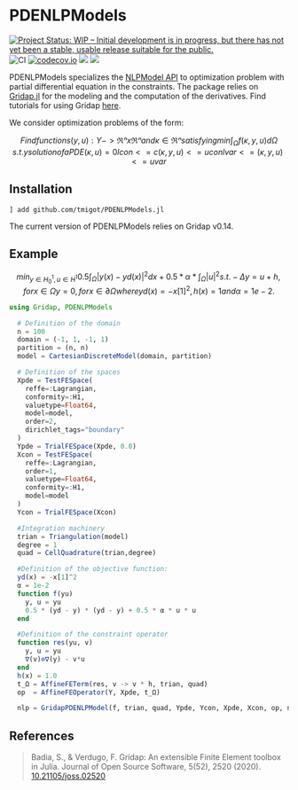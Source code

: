 # PDENLPModels

[![Project Status: WIP – Initial development is in progress, but there has not yet been a stable, usable release suitable for the public.](https://www.repostatus.org/badges/latest/wip.svg)](https://www.repostatus.org/#wip)
![CI](https://github.com/tmigot/PDENLPModels.jl/workflows/CI/badge.svg?branch=master)
[![codecov.io](http://codecov.io/github/tmigot/PDENLPModels.jl/coverage.svg?branch=master)](http://codecov.io/github/tmigot/PDENLPModels.jl?branch=master)
[![](https://img.shields.io/badge/docs-stable-blue.svg)](https://tmigot.github.io/PDENLPModels.jl/stable)
[![](https://img.shields.io/badge/docs-dev-blue.svg)](https://tmigot.github.io/PDENLPModels.jl/dev)

PDENLPModels specializes the [NLPModel API](https://github.com/JuliaSmoothOptimizers/NLPModels.jl) to optimization problem with partial differential equation in the constraints. The package relies on [Gridap.jl](https://github.com/gridap/Gridap.jl) for the modeling and the computation of the derivatives. Find tutorials for using Gridap [here](https://github.com/gridap/Tutorials).

We consider optimization problems of the form:
```math
Find functions (y,u): Y -> ℜⁿ x ℜⁿ and κ ∈ ℜⁿ satisfying

min      ∫_Ω​ f(κ,y,u) dΩ​
s.t.     y solution of a PDE(κ,u)=0
         lcon <= c(κ,y,u) <= ucon
         lvar <= (κ,y,u)  <= uvar
```

## Installation

```
] add github.com/tmigot/PDENLPModels.jl 
```
The current version of PDENLPModels relies on Gridap v0.14.

## Example

```math
min_{y ∈ H^1_0,u ∈ H^1}   0.5 ∫_Ω​ |y(x) - yd(x)|^2dx + 0.5 * α * ∫_Ω​ |u|^2
 s.t.         -Δy = u + h,   for    x ∈  Ω
               y  = 0,       for    x ∈ ∂Ω
where yd(x) = -x[1]^2, h(x) = 1 and α = 1e-2.
```

```julia
using Gridap, PDENLPModels

  # Definition of the domain
  n = 100
  domain = (-1, 1, -1, 1)
  partition = (n, n)
  model = CartesianDiscreteModel(domain, partition)

  # Definition of the spaces
  Xpde = TestFESpace(
    reffe=:Lagrangian, 
    conformity=:H1, 
    valuetype=Float64, 
    model=model, 
    order=2, 
    dirichlet_tags="boundary"
  )
  Ypde = TrialFESpace(Xpde, 0.0)
  Xcon = TestFESpace(
    reffe=:Lagrangian, 
    order=1, 
    valuetype=Float64,
    conformity=:H1, 
    model=model
  )
  Ycon = TrialFESpace(Xcon)

  #Integration machinery
  trian = Triangulation(model)
  degree = 1
  quad = CellQuadrature(trian,degree)

  #Definition of the objective function:
  yd(x) = -x[1]^2
  α = 1e-2
  function f(yu)
    y, u = yu
    0.5 * (yd - y) * (yd - y) + 0.5 * α * u * u
  end

  #Definition of the constraint operator
  function res(yu, v)
    y, u = yu
    ∇(v)⊙∇(y) - v*u
  end
  h(x) = 1.0
  t_Ω = AffineFETerm(res, v -> v * h, trian, quad)
  op  = AffineFEOperator(Y, Xpde, t_Ω)

  nlp = GridapPDENLPModel(f, trian, quad, Ypde, Ycon, Xpde, Xcon, op, name = "Control elastic membrane")
```

## References

> Badia, S., & Verdugo, F.
> Gridap: An extensible Finite Element toolbox in Julia.
> Journal of Open Source Software, 5(52), 2520 (2020).
> [10.21105/joss.02520](https://doi.org/10.21105/joss.02520)